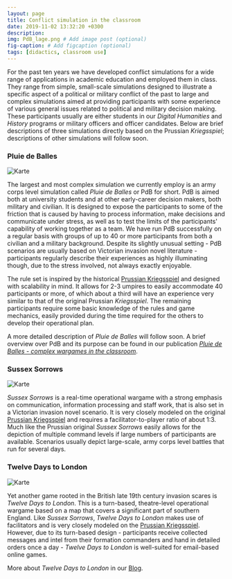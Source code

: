 ```yaml
---
layout: page
title: Conflict simulation in the classroom
date: 2019-11-02 13:32:20 +0300
description: 
img: PdB_lage.png # Add image post (optional)
fig-caption: # Add figcaption (optional)
tags: [didactics, classroom use]
---
```


For the past ten years we have developed conflict simulations for a wide range of applications in academic education and employed them in class. They range from simple, small-scale simulations designed to illustrate a specific aspect of a political or military conflict of the past to large and complex simulations aimed at providing participants with some experience of various general issues related to political and military decision making. These participants usually are either students in our *Digital Humanities* and *History* programs or military officers and officer candidates. Below are brief descriptions of three simulations directly based on the Prussian *Kriegsspiel*; descriptions of other simulations will follow soon.


### Pluie de Balles
![Karte]({{site.baseurl}}/assets/img/pdb.jpg)

The largest and most complex simulation we currently employ is an army corps level simulation called *Pluie de Balles* or PdB for short. PdB is aimed both at university students and at other early-career decision makers, both military and civilian. It is designed to expose the participants to some of the friction that is caused by having to process information, make decisions and communicate under stress, as well as to test the limits of the participants' capability of working together as a team. We have run PdB successfully on a regular basis with groups of up to 40 or more participants from both a civilian and a military background. Despite its slightly unusual setting - PdB scenarios are usually based on Victorian invasion novel literature - participants regularly describe their experiences as highly illuminating though, due to the stress involved, not always exactly enjoyable. 

The rule set is inspired by the historical [Prussian Kriegsspiel](https://cosimg.github.io/blog/2022/04/24/player-of-the-month-intro.html) and designed with scalability in mind. It allows for 2-3 umpires to easily accommodate 40 participants or more, of which about a third will have an experience very similar to that of the original Prussian *Kriegsspiel*. The remaining participants require some basic knowledge of the rules and game mechanics, easily provided during the time required for the others to develop their operational plan.

A more detailed description of *Pluie de Balles* will follow soon. A brief overview over PdB and its purpose can be found in our publication [*Pluie de Balles - complex wargames in the classroom*](http://analoggamestudies.org/2018/09/pluie-de-balles-complex-wargames-in-the-classroom/).


### Sussex Sorrows
![Karte]({{site.baseurl}}/assets/img/SussexSorrows.jpg)

*Sussex Sorrows* is a real-time operational wargame with a strong emphasis on communication, information processing and staff work, that is also set in a Victorian invasion novel scenario. It is very closely modeled on the original [Prussian Kriegsspiel](https://cosimg.github.io/blog/2022/04/24/player-of-the-month-intro.html) and requires a facilitator-to-player ratio of about 1:3. Much like the Prussian original *Sussex Sorrows* easily allows for the depiction of multiple command levels if large numbers of participants are available. Scenarios usually depict large-scale, army corps level battles that run for several days.

### Twelve Days to London

![Karte]({{site.baseurl}}/assets/img/Tag4.jpg)

Yet another game rooted in the British late 19th century invasion scares is *Twelve Days to London*. This is a turn-based, theatre-level operational wargame based on a map that covers a significant part of southern England. Like *Sussex Sorrows*, *Twelve Days to London* makes use of facilitators and is very closely modeled on the [Prussian Kriegsspiel](https://cosimg.github.io/blog/2022/04/24/player-of-the-month-intro.html). However, due to its turn-based design - participants receive collected messages and intel from their formation commanders and hand in detailed orders once a day - *Twelve Days to London* is well-suited for email-based online games.

More about *Twelve Days to London* in our [Blog](https://cosimg.github.io/blog/2020/04/01/twelve-days-to-london.html).